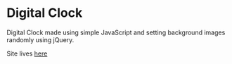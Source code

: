<h1>Digital Clock</h1>
<p>Digital Clock made using simple JavaScript and setting background images randomly using jQuery.</p>
Site lives <a href="https://nisoojadhav.github.io/clock">here</a>
